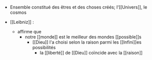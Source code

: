 - Ensemble constitué des êtres et des choses créés; l'[[Univers]], le cosmos


- [[Leibniz]] :
	- affirme que
	  - notre [[monde]] est le meilleur des mondes [[possible]]s
	    - [[Dieu]] l'a choisi selon la raison parmi les [[Infini]]es possibilités
	      - la [[liberté]] de [[Dieu]] coïncide avec la [[raison]]